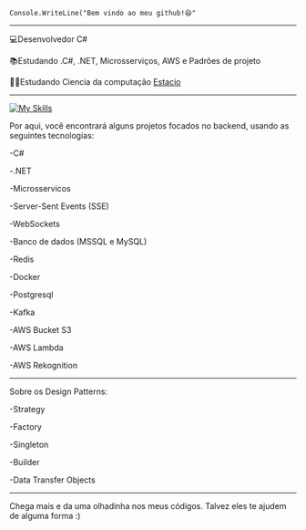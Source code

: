<code>Console.WriteLine("Bem vindo ao meu github!😆"</code>
<hr>

<p>💻Desenvolvedor C#</p>
<p>📚Estudando .C#, .NET, Microsserviços, AWS e Padrões de projeto</p>
<p>👨‍💻Estudando Ciencia da computação <a href="https://estacio.br/" target="blank_">Estacio</a></p>

<hr>

[![My Skills](https://skillicons.dev/icons?i=cs,dotnet,js,nodejs,aws,redis,mysql,docker,postgresql,mongodb)](https://skillicons.dev)

Por aqui, você encontrará alguns projetos focados no backend, usando as seguintes tecnologias:
<p>-C#</p> 
<p>-.NET</p> 
<p>-Microsservicos</p>
<p>-Server-Sent Events (SSE)</p>
<p>-WebSockets</p>
<p>-Banco de dados (MSSQL e MySQL)</p>
<p>-Redis</p>
<p>-Docker</p>
<p>-Postgresql</p>
<p>-Kafka</p>
<p>-AWS Bucket S3</p>
<p>-AWS Lambda</p>
<p>-AWS Rekognition</p>

<hr>

Sobre os Design Patterns:
<p>-Strategy</p>
<p>-Factory</p>
<p>-Singleton</p>
<p>-Builder</p>
<p>-Data Transfer Objects</p>

<hr>

Chega mais e da uma olhadinha nos meus códigos. Talvez eles te ajudem de alguma forma :)
